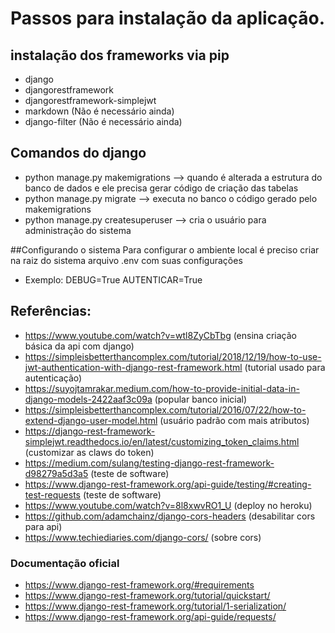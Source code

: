 # Passos para instalação da aplicação.

## instalação dos frameworks via pip
* django
* djangorestframework
* djangorestframework-simplejwt
* markdown (Não é necessário ainda)
* django-filter (Não é necessário ainda)


## Comandos do django
* python manage.py makemigrations --> quando é alterada a estrutura do banco de dados e ele precisa gerar código de criação das tabelas
* python manage.py migrate  --> executa no banco o código gerado pelo makemigrations
* python manage.py createsuperuser  --> cria o usuário para administração do sistema

##Configurando o sistema
Para configurar o ambiente local é preciso criar na raiz do sistema arquivo .env com suas configurações
* Exemplo: DEBUG=True
           AUTENTICAR=True

## Referências:
* https://www.youtube.com/watch?v=wtl8ZyCbTbg (ensina criação básica da api com django)
* https://simpleisbetterthancomplex.com/tutorial/2018/12/19/how-to-use-jwt-authentication-with-django-rest-framework.html (tutorial usado para autenticação)
* https://suyojtamrakar.medium.com/how-to-provide-initial-data-in-django-models-2422aaf3c09a (popular banco inicial)
* https://simpleisbetterthancomplex.com/tutorial/2016/07/22/how-to-extend-django-user-model.html (usuário padrão com mais atributos)
* https://django-rest-framework-simplejwt.readthedocs.io/en/latest/customizing_token_claims.html (customizar as claws do token)
* https://medium.com/sulang/testing-django-rest-framework-d98279a5d3a5 (teste de software)
* https://www.django-rest-framework.org/api-guide/testing/#creating-test-requests (teste de software)
* https://www.youtube.com/watch?v=8l8xwvRO1_U (deploy no heroku)
* https://github.com/adamchainz/django-cors-headers (desabilitar cors para api)
* https://www.techiediaries.com/django-cors/ (sobre cors)

### Documentação oficial 
* https://www.django-rest-framework.org/#requirements
* https://www.django-rest-framework.org/tutorial/quickstart/
* https://www.django-rest-framework.org/tutorial/1-serialization/
* https://www.django-rest-framework.org/api-guide/requests/